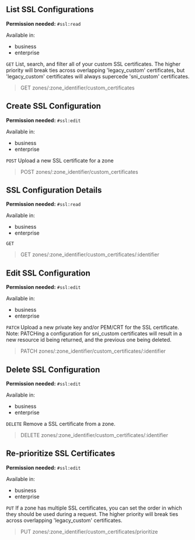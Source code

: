 ## List SSL Configurations

**Permission needed:** `#ssl:read`

Available in:

* business
* enterprise

`GET` List, search, and filter all of your custom SSL certificates. The higher priority will break ties across overlapping 'legacy_custom' certificates, but 'legacy_custom' certificates will always supercede 'sni_custom' certificates.

> GET zones/:zone_identifier/custom_certificates


## Create SSL Configuration

**Permission needed:** `#ssl:edit`

Available in:

* business
* enterprise

`POST` Upload a new SSL certificate for a zone

> POST zones/:zone_identifier/custom_certificates


## SSL Configuration Details

**Permission needed:** `#ssl:read`

Available in:

* business
* enterprise

`GET` 

> GET zones/:zone_identifier/custom_certificates/:identifier


## Edit SSL Configuration

**Permission needed:** `#ssl:edit`

Available in:

* business
* enterprise

`PATCH` Upload a new private key and/or PEM/CRT for the SSL certificate. Note: PATCHing a configuration for sni_custom certificates will result in a new resource id being returned, and the previous one being deleted.

> PATCH zones/:zone_identifier/custom_certificates/:identifier


## Delete SSL Configuration

**Permission needed:** `#ssl:edit`

Available in:

* business
* enterprise

`DELETE` Remove a SSL certificate from a zone.

> DELETE zones/:zone_identifier/custom_certificates/:identifier


## Re-prioritize SSL Certificates

**Permission needed:** `#ssl:edit`

Available in:

* business
* enterprise

`PUT` If a zone has multiple SSL certificates, you can set the order in which they should be used during a request. The higher priority will break ties across overlapping 'legacy_custom' certificates.

> PUT zones/:zone_identifier/custom_certificates/prioritize
